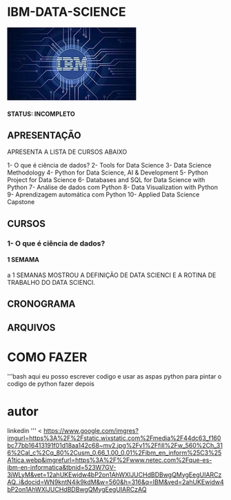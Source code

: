 # IBM-DATA-SCIENCE
![ibm](https://github.com/Adrianothor/IBM-DATA-SCIENCE/blob/main/ASSETS/ibm.jpg)

#### STATUS: INCOMPLETO

## APRESENTAÇÃO

APRESENTA A LISTA DE CURSOS ABAIXO

1- O que é ciência de dados?
2- Tools for Data Science
3- Data Science Methodology
4- Python for Data Science, AI & Development
5- Python Project for Data Science
6- Databases and SQL for Data Science with Python
7- Análise de dados com Python
8- Data Visualization with Python
9- Aprendizagem automática com Python
10- Applied Data Science Capstone

## CURSOS

### 1- O que é ciência de dados?

#### 1 SEMAMA
 a 1 SEMANAS MOSTROU A DEFINIÇÃO DE DATA SCIENCI E  A ROTINA DE TRABALHO DO DATA SCIENCI.

## CRONOGRAMA

## ARQUIVOS

# COMO FAZER

'''bash
aqui eu posso escrever codigo e usar as aspas python para pintar o codigo de python
fazer depois


# autor

linkedin
'''
<
https://www.google.com/imgres?imgurl=https%3A%2F%2Fstatic.wixstatic.com%2Fmedia%2F44dc63_f160bc77bb16413191f01d18aa142c68~mv2.jpg%2Fv1%2Ffill%2Fw_560%2Ch_316%2Cal_c%2Cq_80%2Cusm_0.66_1.00_0.01%2Fibm_en_inform%25C3%25A1tica.webp&imgrefurl=https%3A%2F%2Fwww.netec.com%2Fque-es-ibm-en-informatica&tbnid=523W7GV-3jWLyM&vet=12ahUKEwidw4bP2on1AhWXlJUCHdBDBwgQMygEegUIARCzAQ..i&docid=WN9kntN4ik9kdM&w=560&h=316&q=IBM&ved=2ahUKEwidw4bP2on1AhWXlJUCHdBDBwgQMygEegUIARCzAQ

